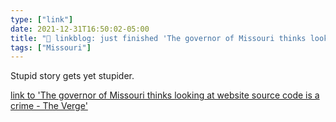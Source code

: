 ```yaml
---
type: ["link"]
date: 2021-12-31T16:50:02-05:00
title: "🔗 linkblog: just finished 'The governor of Missouri thinks looking at website source code is a crime - The Verge'"
tags: ["Missouri"]
---
```

Stupid story gets yet stupider.
 
[link to 'The governor of Missouri thinks looking at website source code is a crime - The Verge'](https://www.theverge.com/2021/12/31/22861188/missouri-governor-mike-parson-hack-website-source-code)
